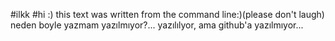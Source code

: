 #ilkk
#hi :) this text was written from the command line:)(please don't laugh)
neden boyle yazmam yazılmıyor?...
yazılılyor, ama github'a yazılmıyor...
